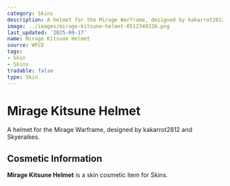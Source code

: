 ```yaml
---
category: Skins
description: A helmet for the Mirage Warframe, designed by kakarrot2812 and Skyeraikes.
image: ../images/mirage-kitsune-helmet-6512340326.png
last_updated: '2025-09-17'
name: Mirage Kitsune Helmet
source: WFCD
tags:
- Skin
- Skins
tradable: false
type: Skin
---
```


# Mirage Kitsune Helmet

A helmet for the Mirage Warframe, designed by kakarrot2812 and Skyeraikes.

## Cosmetic Information

**Mirage Kitsune Helmet** is a skin cosmetic item for Skins.

